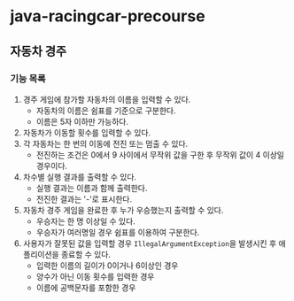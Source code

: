 # java-racingcar-precourse

## 자동차 경주

### 기능 목록

1. 경주 게임에 참가할 자동차의 이름을 입력할 수 있다.
    - 자동차의 이름은 쉼표를 기준으로 구분한다.
    - 이름은 5자 이하만 가능하다.
2. 자동차가 이동할 횟수를 입력할 수 있다.
3. 각 자동차는 한 번의 이동에 전진 또는 멈출 수 있다.
    - 전진하는 조건은 0에서 9 사이에서 무작위 값을 구한 후 무작위 값이 4 이상일 경우이다.
4. 차수별 실행 결과를 출력할 수 있다.
    - 실행 결과는 이름과 함께 출력한다.
    - 전진한 결과는 '-'로 표시한다.
5. 자동차 경주 게임을 완료한 후 누가 우승했는지 출력할 수 있다.
    - 우승자는 한 명 이상일 수 있다.
    - 우승자가 여러명일 경우 쉼표를 이용하여 구분한다.
6. 사용자가 잘못된 값을 입력할 경우 `IllegalArgumentException`을 발생시킨 후 애플리이션을 종료할 수 있다.
    - 입력한 이름의 길이가 0이거나 6이상인 경우
    - 양수가 아닌 이동 횟수를 입력한 경우
    - 이름에 공백문자를 포함한 경우
